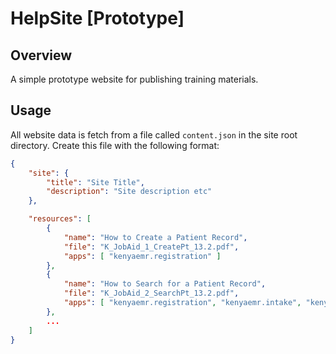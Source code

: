 HelpSite [Prototype]
===============

Overview
--------
A simple prototype website for publishing training materials.

Usage
-----
All website data is fetch from a file called `content.json` in the site root directory. 
Create this file with the following format:

```json
{ 
	"site": { 
		"title": "Site Title",
		"description": "Site description etc" 
	},

	"resources": [
	  	{ 
	  		"name": "How to Create a Patient Record", 
	  		"file": "K_JobAid_1_CreatePt_13.2.pdf",
	  		"apps": [ "kenyaemr.registration" ] 
	  	},
	  	{ 
	  		"name": "How to Search for a Patient Record", 
	  		"file": "K_JobAid_2_SearchPt_13.2.pdf",
	  		"apps": [ "kenyaemr.registration", "kenyaemr.intake", "kenyaemr.medicalEncounter" ]  
	  	},
		...
	]
}
``` 
